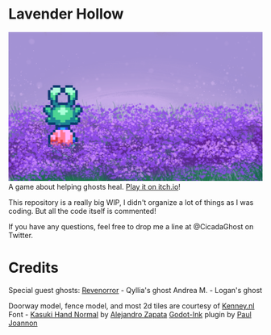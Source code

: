 # Lavender Hollow
![Lavender Hollow cover image, showing the protagonist, Ghasty, looking out over a field of Lavender.](https://github.com/shadybug/lavender-hollow/blob/master/lavender.png?raw=true)
A game about helping ghosts heal. [Play it on itch.io](https://shadybug.itch.io/lavender-hollow)!

This repository is a really big WIP, I didn't organize a lot of things as I was coding. But all the code itself is commented!

If you have any questions, feel free to drop me a line at @CicadaGhost on Twitter.

# Credits
Special guest ghosts:
[Revenorror](https://revenorror.itch.io) - Qyllia's ghost
Andrea M. - Logan's ghost

Doorway model, fence model, and most 2d tiles are courtesy of [Kenney.nl](https://kenney.nl)
Font - [Kasuki Hand Normal](https://www.dafont.com/kasuki-hand.font) by [Alejandro Zapata](https://www.dafont.com/alejandro-zapata.d5042)
[Godot-Ink](https://github.com/paulloz/godot-ink) plugin by [Paul Joannon](https://github.com/paulloz)
